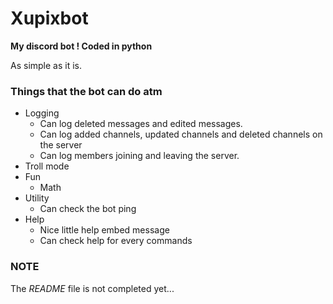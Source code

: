 # Xupixbot

**My discord bot ! Coded in python**

As simple as it is.

### Things that the bot can do atm

- Logging
  - Can log deleted messages and edited messages.
  - Can log added channels, updated channels and deleted channels on the server
  - Can log members joining and leaving the server.
- Troll mode
- Fun
  - Math
- Utility
  - Can check the bot ping
- Help
  - Nice little help embed message
  - Can check help for every commands



### NOTE

The *README* file is not completed yet...
